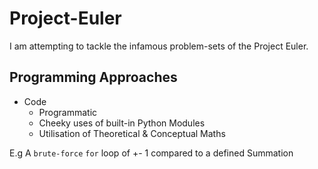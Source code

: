 # Project-Euler
I am attempting to tackle the infamous problem-sets of the Project Euler.

## Programming Approaches

* Code
    * Programmatic
    * Cheeky uses of built-in Python Modules
    * Utilisation of Theoretical & Conceptual Maths

E.g A `brute-force` `for` loop of +- 1 compared to a defined Summation